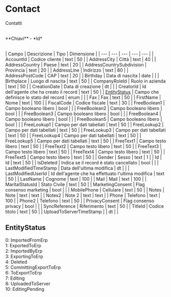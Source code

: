 # Contact

Contatti

<br>
**Chiavi**
- *Id*
<br><br>

| Campo | Descrizione | Tipo | Dimensione | 
| --- | --- | --- | --- | --- |
| AccountId | Codice cliente | text | 50 |
| AddressCity | Città | text | 40 |
| AddressCountry | Paese | text | 20 |
| AddressCountrySubdivision | Provincia | text | 20 |
| AddressLine | Indirizzo | text | 80 |
| AddressPostCode | CAP | text | 20 |
| Birthday | Data di nascita | date |  |
| Birthplace | Luogo di nascita | text | 50 |
| CompanyRoleId | Ruolo in azienda | text | 50 |
| CreationDate | Data di creazione | dt |  |
| CreatorId | Id dell'agente che ha creato il record | text | 50 |
| [EntityStatus](#entitystatus) | Campo che definisce lo stato del record | enum |  |
| Fax | Fax | text | 50 |
| FirstName | Nome | text | 100 |
| FiscalCode | Codice fiscale | text | 30 |
| FreeBoolean1 | Campo booleano libero | bool |  |
| FreeBoolean2 | Campo booleano libero | bool |  |
| FreeBoolean3 | Campo booleano libero | bool |  |
| FreeBoolean4 | Campo booleano libero | bool |  |
| FreeBoolean5 | Campo booleano libero | bool |  |
| FreeLookup1 | Campo per dati tabellati | text | 50 |
| FreeLookup2 | Campo per dati tabellati | text | 50 |
| FreeLookup3 | Campo per dati tabellati | text | 50 |
| FreeLookup4 | Campo per dati tabellati | text | 50 |
| FreeLookup5 | Campo per dati tabellati | text | 50 |
| FreeText1 | Campo testo libero | text | 50 |
| FreeText2 | Campo testo libero | text | 50 |
| FreeText3 | Campo testo libero | text | 50 |
| FreeText4 | Campo testo libero | text | 50 |
| FreeText5 | Campo testo libero | text | 50 |
| Gender | Sesso | text | 1 |
| Id | Id | text | 50 |
| IsDeleted | Indica se il record è stato cancellato | bool |  |
| LastModifiedTimeStamp | Data dell'ultima modifica | dt |  |
| LastModifiedUserId | Id dell'agente che ha effettuato l'ultima modifica | text | 50 |
| LastName | Cognome | text | 100 |
| Mail | Mail | text | 100 |
| MaritalStatusId | Stato Civile | text | 50 |
| MarketingConsent | Flag consenso marketing | bool |  |
| MobilePhone | Cellulare | text | 50 |
| Notes | Note | text | text |
| Notes2 | Note 2 | text | text |
| Phone | Telefono | text | 100 |
| Phone2 | Telefono | text | 50 |
| PrivacyConsent | Flag consenso privacy | bool |  |
| SyncReference | Riferimento | text | 50 |
| TitleId | Codice titolo | text | 50 |
| UploadToServerTimeStamp |  | dt |  |

EntityStatus
---
0: ImportedFromErp<br>1: ExportedToErp<br>2: ImportedByErp<br>3: ExportingToErp<br>4: Deleted<br>5: CommittingExportToErp<br>6: ToExportToErp<br>7: Editing<br>8: UploadedToServer<br>10: EditingPending

